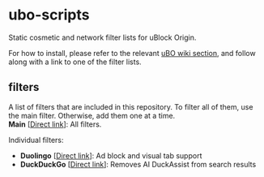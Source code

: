 # ubo-scripts
Static cosmetic and network filter lists for uBlock Origin.

For how to install, please refer to the relevant [uBO wiki section](https://github.com/gorhill/uBlock/wiki/Dashboard:-Filter-lists#3rd-party-filter-lists), and follow along with a link to one of the filter lists.

## filters
A list of filters that are included in this repository. To filter all of them, use the main filter. Otherwise, add them one at a time.  
**Main** \[[Direct link](https://raw.githubusercontent.com/CEa-TIde/ubo-scripts/refs/heads/main/main.txt)\]: All filters.

Individual filters:
- **Duolingo** \[[Direct link](https://raw.githubusercontent.com/CEa-TIde/ubo-scripts/refs/heads/main/filters/duolingo.txt)\]: Ad block and visual tab support
- **DuckDuckGo** \[[Direct link](https://raw.githubusercontent.com/CEa-TIde/ubo-scripts/refs/heads/main/filters/duckduckgo.txt)\]: Removes AI DuckAssist from search results
